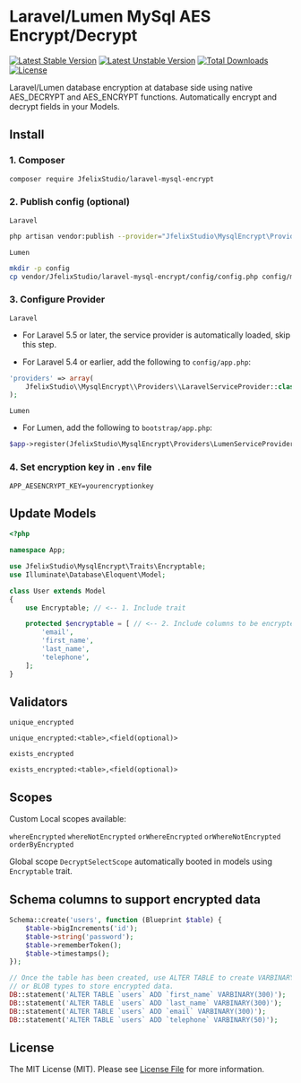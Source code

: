 # Laravel/Lumen MySql AES Encrypt/Decrypt

[![Latest Stable Version](https://poser.pugx.org/JfelixStudio/laravel-mysql-encrypt/v)](//packagist.org/packages/JfelixStudio/laravel-mysql-encrypt) [![Latest Unstable Version](https://poser.pugx.org/JfelixStudio/laravel-mysql-encrypt/v/unstable)](//packagist.org/packages/JfelixStudio/laravel-mysql-encrypt) [![Total Downloads](https://poser.pugx.org/JfelixStudio/laravel-mysql-encrypt/downloads)](//packagist.org/packages/JfelixStudio/laravel-mysql-encrypt) [![License](https://poser.pugx.org/JfelixStudio/laravel-mysql-encrypt/license)](//packagist.org/packages/JfelixStudio/laravel-mysql-encrypt)

Laravel/Lumen database encryption at database side using native AES_DECRYPT and AES_ENCRYPT functions.
Automatically encrypt and decrypt fields in your Models.

## Install

### 1. Composer

```bash
composer require JfelixStudio/laravel-mysql-encrypt
```

### 2. Publish config (optional)

`Laravel`

```bash
php artisan vendor:publish --provider="JfelixStudio\MysqlEncrypt\Providers\LaravelServiceProvider"
```

`Lumen`

```bash
mkdir -p config
cp vendor/JfelixStudio/laravel-mysql-encrypt/config/config.php config/mysql-encrypt.php
```

### 3. Configure Provider

`Laravel`

-   For Laravel 5.5 or later, the service provider is automatically loaded, skip this step.

-   For Laravel 5.4 or earlier, add the following to `config/app.php`:

```php
'providers' => array(
    JfelixStudio\\MysqlEncrypt\\Providers\\LaravelServiceProvider::class
);
```

`Lumen`

-   For Lumen, add the following to `bootstrap/app.php`:

```php
$app->register(JfelixStudio\MysqlEncrypt\Providers\LumenServiceProvider::class);
```

### 4. Set encryption key in `.env` file

```
APP_AESENCRYPT_KEY=yourencryptionkey
```

## Update Models

```php
<?php

namespace App;

use JfelixStudio\MysqlEncrypt\Traits\Encryptable;
use Illuminate\Database\Eloquent\Model;

class User extends Model
{
    use Encryptable; // <-- 1. Include trait

    protected $encryptable = [ // <-- 2. Include columns to be encrypted
        'email',
        'first_name',
        'last_name',
        'telephone',
    ];
}
```

## Validators

`unique_encrypted`

```
unique_encrypted:<table>,<field(optional)>
```

`exists_encrypted`

```
exists_encrypted:<table>,<field(optional)>
```

## Scopes

Custom Local scopes available:

`whereEncrypted`
`whereNotEncrypted`
`orWhereEncrypted`
`orWhereNotEncrypted`
`orderByEncrypted`

Global scope `DecryptSelectScope` automatically booted in models using `Encryptable` trait.

## Schema columns to support encrypted data

```php
Schema::create('users', function (Blueprint $table) {
    $table->bigIncrements('id');
    $table->string('password');
    $table->rememberToken();
    $table->timestamps();
});

// Once the table has been created, use ALTER TABLE to create VARBINARY
// or BLOB types to store encrypted data.
DB::statement('ALTER TABLE `users` ADD `first_name` VARBINARY(300)');
DB::statement('ALTER TABLE `users` ADD `last_name` VARBINARY(300)');
DB::statement('ALTER TABLE `users` ADD `email` VARBINARY(300)');
DB::statement('ALTER TABLE `users` ADD `telephone` VARBINARY(50)');
```

## License

The MIT License (MIT). Please see [License File](https://github.com/JfelixStudio/laravel-mysql-encrypt/blob/master/LICENSE) for more information.
